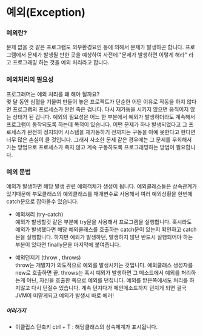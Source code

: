  # 예외(Exception)  

 ### 예외란?  
문제 없을 것 같은 프로그램도 외부환경요인 등에 의해서 문제가 발생하곤 합니다. 프로그램에서 문제가 발생될 만한 곳을 예상하여 사전에 "문제가 발생하면 이렇게 해라" 라고 프로그래밍 하는 것을 예외 처리라고 합니다.  


 ### 예외처리의 필요성  
프로그래머는 예외 처리를 왜 해야 될까요?   
몇 달 동안 심혈을 기울여 만들어 놓은 프로젝트가 단순한 어떤 이유로 작동을 하지 않다면 프로그램의 프로세스가 완전 죽은 겁니다. 다시 재가동을 시키지 않으면 움직이지 않는 상태가 된 겁니다.  예외의 필요성은 어느 한 부분에서 예외가 발생하더라도 계속해서 프로그램이 동작되도록 하는데 목적이 있습니다. 어떤 문제가 하나 발생되었다고 그 프로세스가 완전히 정지되어 시스템을 재가동하기 전까지는 구동을 아예 못한다고 한다면 너무 많은 손실이 클 것입니다. 그래서 사소한 문제 같은 경우에는 그 문제를 우회해서 가는 방법으로 프로세스가 죽지 않고 계속 구동하도록 프로그래밍하는 방법이 필요합니다.   


 ### 예외 문법  

예외가 발생하면 해당 발생 관련 예외객체가 생성이 됩니다. 예외클래스들은 상속관계가 있기때문에 부모클래스의 예외클래스를 매개변수로 사용해서 여러 예외상황을 한번에 catch문으로 잡아올수 있습니다.

 - 예외처리 (try-catch)  
예외가 발생할것 같은 부분에 try문을 사용해서 프로그램을 실행합니다. 혹시라도 예외가 발생했다면 해당 예외클래스를 호출하는 catch문이 있는지 확인하고 catch문을 실행합니다. 하지만 예외가 발생하던, 발생하지 않던 반드시 실행되어야 하는 부분이 있다면 finally문을 마지막에 붙여줍니다.   

 - 예외던지기 (throw , throws)  
throw는 개발자가 의도적으로 예외를 발생시키는 것입니다. 예외클래스 생성자를 new로 호출하면 끝. 
throws는 혹시 예외가 발생하면 그 메소드에서 예외를 처리하는게 아닌, 자신을 호출한 쪽으로 예외를 던집니다. 예외를 받은쪽에서도 처리를 하지않고 다시 던질수 있습니다. 계속 던지다가 메인메소드까지 던지게 되면 결국 JVM이 떠맡게되고 예외가 발생시 바로 에러!   





 ##### 여러가지  
 - 이클립스 단축키 ctrl + T  : 해당클래스의 상속체계가 표시됩니다.